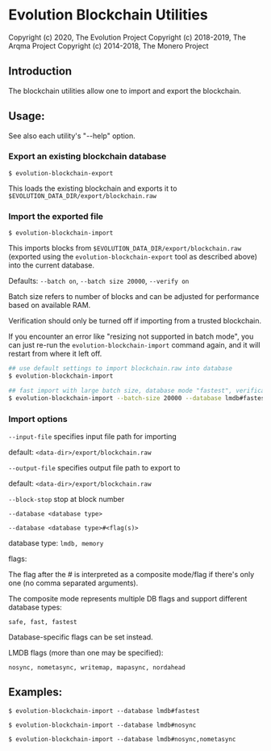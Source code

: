 # Evolution Blockchain Utilities

Copyright (c) 2020, The Evolution Project
Copyright (c) 2018-2019, The Arqma Project
Copyright (c) 2014-2018, The Monero Project

## Introduction

The blockchain utilities allow one to import and export the blockchain.

## Usage:

See also each utility's "--help" option.

### Export an existing blockchain database

`$ evolution-blockchain-export`

This loads the existing blockchain and exports it to `$EVOLUTION_DATA_DIR/export/blockchain.raw`

### Import the exported file

`$ evolution-blockchain-import`

This imports blocks from `$EVOLUTION_DATA_DIR/export/blockchain.raw` (exported using the
`evolution-blockchain-export` tool as described above) into the current database.

Defaults: `--batch on`, `--batch size 20000`, `--verify on`

Batch size refers to number of blocks and can be adjusted for performance based on available RAM.

Verification should only be turned off if importing from a trusted blockchain.

If you encounter an error like "resizing not supported in batch mode", you can just re-run
the `evolution-blockchain-import` command again, and it will restart from where it left off.

```bash
## use default settings to import blockchain.raw into database
$ evolution-blockchain-import

## fast import with large batch size, database mode "fastest", verification off
$ evolution-blockchain-import --batch-size 20000 --database lmdb#fastest --verify off

```

### Import options

`--input-file`
specifies input file path for importing

default: `<data-dir>/export/blockchain.raw`

`--output-file`
specifies output file path to export to

default: `<data-dir>/export/blockchain.raw`

`--block-stop`
stop at block number

`--database <database type>`

`--database <database type>#<flag(s)>`

database type: `lmdb, memory`

flags:

The flag after the # is interpreted as a composite mode/flag if there's only
one (no comma separated arguments).

The composite mode represents multiple DB flags and support different database types:

`safe, fast, fastest`

Database-specific flags can be set instead.

LMDB flags (more than one may be specified):

`nosync, nometasync, writemap, mapasync, nordahead`

## Examples:

```
$ evolution-blockchain-import --database lmdb#fastest

$ evolution-blockchain-import --database lmdb#nosync

$ evolution-blockchain-import --database lmdb#nosync,nometasync
```
